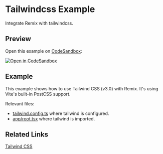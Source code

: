# Tailwindcss Example

Integrate Remix with tailwindcss.

## Preview

Open this example on [CodeSandbox](https://codesandbox.io/s/remix-tailwind-2x8pg):

[![Open in CodeSandbox](https://codesandbox.io/static/img/play-codesandbox.svg)](https://codesandbox.io/s/github/remix-run/examples/tree/main/tailwindcss)

## Example

This example shows how to use Tailwind CSS (v3.0) with Remix. It's using Vite's built-in PostCSS support.

Relevant files:

- [tailwind.config.ts](./tailwind.config.ts) where tailwind is configured.
- [app/root.tsx](./app/root.tsx) where tailwind is imported.

## Related Links

[Tailwind CSS](https://tailwindcss.com)
